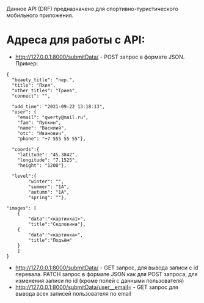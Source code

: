 Данное API (DRF) предназначено для спортивно-туристического мобильного приложения.

# Адреса для работы с API:
- http://127.0.0.1:8000/submitData/ - POST запрос в формате JSON. 
Пример:
```
{
  "beauty_title": "пер.",
  "title": "Пхия",
  "other_titles": "Триев",
  "connect": "",
 
  "add_time": "2021-09-22 13:18:13",
  "user": {
    "email": "qwerty@mail.ru",
    "fam": "Пупкин",
	"name": "Василий",
    "otc": "Иванович",
    "phone": "+7 555 55 55"}, 
 
  "coords":{
    "latitude": "45.3842",
    "longitude": "7.1525",
    "height": "1200"},
 
  "level":{
        "winter": "", 
        "summer": "1А",
        "autumn": "1А",
        "spring": ""},
 
"images": [
    {
        "data":"<картинка1>", 
        "title":"Седловина"}, 
    {
        "data":"<картинка>", 
        "title":"Подъём"
    }
    ]
}
```
- http://127.0.0.1:8000/submitData/<id> - GET запрос, для вывода записи с id перевала. PATCH запрос в формате JSON как для POST запроса, для изменения записи по id (кроме полей с данными пользователя)
- http://127.0.0.1:8000/submitData/user__email=<email> - GET запрос для вывода всех записей пользователя по email
